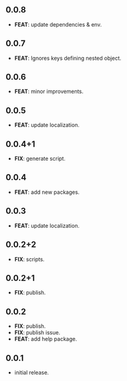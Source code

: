 ## 0.0.8

 - **FEAT**: update dependencies & env.

## 0.0.7

 - **FEAT**: Ignores keys defining nested object.

## 0.0.6

 - **FEAT**: minor improvements.

## 0.0.5

 - **FEAT**: update localization.

## 0.0.4+1

 - **FIX**: generate script.

## 0.0.4

 - **FEAT**: add new packages.

## 0.0.3

 - **FEAT**: update localization.

## 0.0.2+2

 - **FIX**: scripts.

## 0.0.2+1

 - **FIX**: publish.

## 0.0.2

 - **FIX**: publish.
 - **FIX**: publish issue.
 - **FEAT**: add help package.

## 0.0.1

- initial release.
